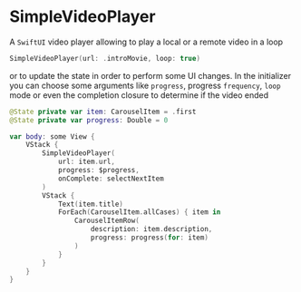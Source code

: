 # SimpleVideoPlayer

A `SwiftUI` video player allowing to play a local or a remote video in a loop

```swift
SimpleVideoPlayer(url: .introMovie, loop: true)
```
or to update the state in order to perform some UI changes. In the initializer you can choose some arguments like `progress`, progress `frequency`, `loop` mode or even the completion closure to determine if the video ended  

```swift
@State private var item: CarouselItem = .first
@State private var progress: Double = 0

var body: some View {
    VStack {
        SimpleVideoPlayer(
            url: item.url, 
            progress: $progress, 
            onComplete: selectNextItem
        )
        VStack {
            Text(item.title)
            ForEach(CarouselItem.allCases) { item in
                CarouselItemRow(
                    description: item.description,
                    progress: progress(for: item)
                )
            }
        }
    }
}
``` 

